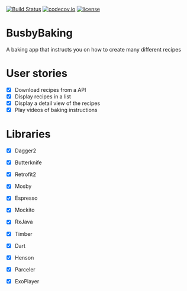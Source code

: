 [![Build Status](https://travis-ci.org/steve1rm/BusbyBaking.svg?branch=master)](https://travis-ci.org/steve1rm/BusbyBaking)
[![codecov.io](https://codecov.io/gh/steve1rm/BusbyBaking/coverage.svg?branch=master)](https://codecov.io/gh/steve1rm/BusbyBaking/branch/master)
[![license](https://img.shields.io/github/license/mashape/apistatus.svg)](https://opensource.org/licenses/MIT)

# BusbyBaking
A baking app that instructs you on how to create many different recipes

# User stories
* [X] Download recipes from a API
* [X] Display recipes in a list
* [X] Display a detail view of the recipes
* [X] Play videos of baking instructions

# Libraries
* [X] Dagger2
* [X] Butterknife
* [X] Retrofit2
* [X] Mosby
* [X] Espresso
* [X] Mockito
* [X] RxJava
* [X] Timber
* [X] Dart
* [X] Henson
* [X] Parceler
* [X] ExoPlayer


